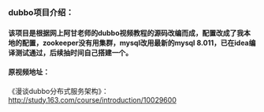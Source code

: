 ### dubbo项目介绍：


#### 该项目是根据网上阿甘老师的dubbo视频教程的源码改编而成，配置改成了我本地的配置，zookeeper没有用集群，mysql改用最新的mysql 8.011，已在idea编译测试通过，后续抽时间自己搭建一个。
#### 原视频地址：
《漫谈dubbo分布式服务架构》：http://study.163.com/course/introduction/10029600
